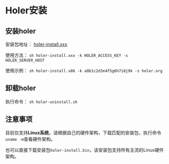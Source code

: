# Holer安装

## 安装holer

安装包地址：
[holer-install.xxx](https://github.com/wisdom-projects/holer-install/releases)

使用方法：
`sh holer-install.xxx -k HOLER_ACCESS_KEY -s HOLER_SERVER_HOST`

使用示例：
`sh holer-install.x86 -k a0b1c2d3e4f5g6h7i8j9k -s holer.org`

## 卸载holer
执行命令：
`sh holer-uninstall.sh`

## 注意事项
目前仅支持**Linux系统**，请根据自己的硬件架构，下载匹配的安装包，执行命令`uname -m`查看硬件架构。

也可以直接下载安装包`holer-install.bin`，该安装包支持所有主流的Linux硬件架构。


